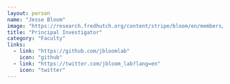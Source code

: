 ```yaml
---
layout: person
name: "Jesse Bloom"
image: "https://research.fredhutch.org/content/stripe/bloom/en/members/_jcr_content/par/labmember/image.img.jpg/1540125095310.jpg"
title: "Principal Investigator"
category: "Faculty"
links:
  - link: "https://github.com/jbloomlab"
    icon: "github"
  - link: "https://twitter.com/jbloom_lab?lang=en"
    icon: "twitter"
---
```


